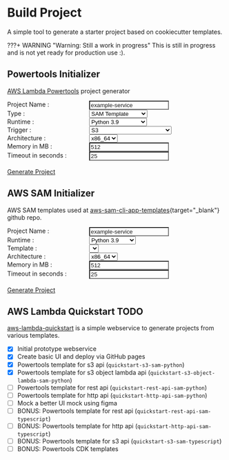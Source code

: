 # Build Project

A simple tool to generate a starter project based on cookiecutter templates.

???+ WARNING "Warning: Still a work in progress"
    This is still in progress and is not yet ready for production use :).

<script>
function buildProject(form, path) {
    const name = form.elements["name"].value || "foo-service";
    const type = form.elements["type"].value || "sam";
    const memory = form.elements["memory"].value || "512";
    const timeout = form.elements["timeout"].value || "25";
    const architecture = form.elements["architecture"].value || "x86_64";
    const runtime = form.elements["runtime"].value;
    const trigger = form.elements["trigger"].value;
    let template = form.elements["template"].value;
    if (template !== "") {
      template = "aws-sam-cli-app-templates/" + template;
    }
    const baseUrl = 'https://4v2ies7g1m.execute-api.us-east-2.amazonaws.com/Prod';
    const uri = '/' + path + '?name=' + name + '&type=' + type + '&runtime=' + runtime + '&trigger=' + trigger + '&memory=' + memory + '&timeout=' + timeout + '&template=' + template + '&architecture=' + architecture;

    fetch(baseUrl + uri)
        .then(resp => resp.blob())
        .then(blob => {
            const url = window.URL.createObjectURL(blob);
            const a = document.createElement('a');
            a.style.display = 'none';
            a.href = url;
            a.download = 'generated-project.zip';
            document.body.appendChild(a);
            a.click();
            window.URL.revokeObjectURL(url);
        })
        .catch(() => alert('Failed to generate project!'));
}

const templates = [
  "nodejs12.x/cookiecutter-typescript-app-template",
  "nodejs12.x/cookiecutter-aws-sam-hello-nodejs",
  "nodejs12.x/cookiecutter-quick-start-cloudwatch-events",
  "nodejs12.x/cookiecutter-aws-sam-step-functions-sample-app",
  "nodejs12.x/cookiecutter-quick-start-from-scratch",
  "nodejs12.x/cookiecutter-quick-start-sns",
  "nodejs12.x/cookiecutter-quick-start-s3",
  "nodejs12.x/cookiecutter-quick-start-sqs",
  "nodejs12.x/cookiecutter-quick-start-web",
  "nodejs14.x/cookiecutter-aws-sam-hello-nodejs",
  "nodejs14.x/cookiecutter-quick-start-cloudwatch-events",
  "nodejs14.x/cookiecutter-aws-sam-step-functions-sample-app",
  "nodejs14.x/cookiecutter-quick-start-from-scratch",
  "nodejs14.x/cookiecutter-quick-start-sns",
  "nodejs14.x/cookiecutter-quick-start-s3",
  "nodejs14.x/cookiecutter-quick-start-sqs",
  "nodejs14.x/cookiecutter-aws-sam-hello-typescript-nodejs",
  "nodejs14.x/cookiecutter-quick-start-web",
  "java8.al2/cookiecutter-aws-sam-hello-java-maven",
  "java8.al2/cookiecutter-aws-sam-eventbridge-schema-app-java-maven",
  "java8.al2/cookiecutter-aws-sam-eventbridge-hello-java-maven",
  "java8.al2/cookiecutter-aws-sam-step-functions-sample-app-gradle",
  "java8.al2/cookiecutter-aws-sam-hello-java-gradle",
  "java8.al2/cookiecutter-aws-sam-eventbridge-schema-app-java-gradle",
  "java8.al2/cookiecutter-aws-sam-step-functions-sample-app-maven",
  "java8.al2/cookiecutter-aws-sam-eventbridge-hello-java-gradle",
  "java11/cookiecutter-aws-sam-hello-java-maven",
  "java11/cookiecutter-aws-sam-eventbridge-schema-app-java-maven",
  "java11/cookiecutter-aws-sam-eventbridge-hello-java-maven",
  "java11/cookiecutter-aws-sam-step-functions-sample-app-gradle",
  "java11/cookiecutter-aws-sam-hello-java-gradle",
  "java11/cookiecutter-aws-sam-eventbridge-schema-app-java-gradle",
  "java11/cookiecutter-aws-sam-step-functions-sample-app-maven",
  "java11/cookiecutter-aws-sam-eventbridge-hello-java-gradle",
  "ruby2.7/cookiecutter-aws-sam-step-functions-sample-app",
  "ruby2.7/cookiecutter-aws-sam-hello-ruby",
  "python3.7/cookiecutter-aws-sam-eventbridge-schema-app-python",
  "python3.7/cookiecutter-aws-sam-hello-python",
  "python3.7/cookiecutter-aws-sam-step-functions-sample-app",
  "python3.7/cookiecutter-aws-sam-eventBridge-python",
  "python3.8/cookiecutter-aws-sam-eventbridge-schema-app-python",
  "python3.8/cookiecutter-aws-sam-hello-python",
  "python3.8/cookiecutter-aws-sam-step-functions-sample-app",
  "python3.8/cookiecutter-aws-sam-eventBridge-python",
  "python3.8/cookiecutter-aws-sam-efs-python",
  "python3.9/cookiecutter-aws-sam-eventbridge-schema-app-python",
  "python3.9/cookiecutter-aws-sam-hello-python",
  "python3.9/cookiecutter-aws-sam-step-functions-sample-app",
  "python3.9/cookiecutter-aws-sam-step-functions-etl-python",
  "python3.9/cookiecutter-aws-sam-eventBridge-python",
  "python3.9/cookiecutter-aws-sam-efs-python",
  "go1.x/cookiecutter-aws-sam-eventbridge-hello-golang",
  "go1.x/cookiecutter-aws-sam-eventbridge-schema-app-golang",
  "go1.x/cookiecutter-aws-sam-hello-golang",
  "go1.x/cookiecutter-aws-sam-hello-step-functions-sample-app",
  "dotnet6/cookiecutter-aws-sam-hello-dotnet",
  "dotnet6/cookiecutter-aws-sam-hello-powershell",
  "dotnet6/cookiecutter-aws-sam-hello-step-functions-sample-app",
  "dotnetcore3.1/cookiecutter-aws-sam-quick-start-s3-dotnet",
  "dotnetcore3.1/cookiecutter-aws-sam-quick-start-cloudwatch-events-dotnet",
  "dotnetcore3.1/cookiecutter-aws-sam-hello-step-functions-sample-app",
  "dotnetcore3.1/cookiecutter-aws-sam-hello-powershell",
  "dotnetcore3.1/cookiecutter-aws-sam-quick-start-sns-dotnet",
  "dotnetcore3.1/cookiecutter-aws-sam-hello-dotnet",
  "dotnetcore3.1/cookiecutter-aws-sam-quick-start-web-dotnet",
  "dotnetcore3.1/cookiecutter-aws-sam-quick-start-from-scratch-dotnet",
  "dotnetcore3.1/cookiecutter-aws-sam-quick-start-sqs-dotnet"
];
function runtimeChange() {
  const form = document.getElementById('buildSamProjectForm');
  const selectedRuntime = form.elements["runtime"].value;
  const templateSelect = document.getElementById("projectTemplate");
  templateSelect.innerHTML = "";
  templates.forEach(template => {
    if (template.startsWith(selectedRuntime)) {
      const option = document.createElement("option");
      option.value = template;
      option.text = template.replace(selectedRuntime + "/", "");
      templateSelect.appendChild(option);
    }
  });
}
</script>
<style>
#buildProjectForm label{
    float: left;
    width: 190px;
}
#buildProjectForm input{
    background-color: var(--md-code-bg-color);
    color: var(--md-code-fg-color);
}
#buildSamProjectForm label{
    float: left;
    width: 190px;
}
#buildSamProjectForm input{
    background-color: var(--md-code-bg-color);
    color: var(--md-code-fg-color);
}
</style>

## Powertools Initializer

[AWS Lambda Powertools](https://awslabs.github.io/aws-lambda-powertools-python/latest/) project generator

<form id="buildProjectForm">
  <input id="template" type="hidden" value=""/>
  <label for="projectName">Project Name :</label><input id="projectName" name="name" value="example-service"><br/>
  <label for="projectType">Type :</label>
  <select id="projectType" name="type">
    <option value="sam" selected>SAM Template</option>
    <option value="cdk">AWS CDK (TODO)</option>
  </select>
  <br/>
  <label for="projectType">Runtime :</label>
  <select id="projectRuntime" name="runtime">
    <option value="python3.9" selected>Python 3.9</option>
    <option value="typescript">Java (TODO)</option>
    <option value="typescript">Typescript (TODO)</option>
  </select>
  <br/>
  <label for="projectTrigger">Trigger :</label>
  <select id="projectTrigger" name="trigger">
    <option value="s3" selected>S3</option>
    <option value="s3-object-lambda">S3 Object Lambda</option>
    <option value="rest-api">API GW Rest API</option>
    <option value="rest-api">AppSync Resolver (TODO)</option>
    <option value="rest-api">API GW Http API (TODO)</option>
    <option value="rest-api">AppSync Authorizer (TODO)</option>
  </select>
  <br/>
  <label for="projectArchitecture">Architecture :</label>
  <select id="projectArchitecture" name="architecture" required=false>
    <option value="x86_64" selected>x86_64</option>
    <option value="arm64">arm64</option>
  </select>
  <br/>
  <label for="projectMemory">Memory in MB :</label> <input id="projectMemory" name="memory" value="512"><br/>
  <label for="projectTimeout">Timeout in seconds :</label> <input id="projectTimeout" name="timeout" value="25"><br/>
  <br/><a href="#" onclick="javascript:buildProject(document.getElementById('buildProjectForm'), 'project.zip')" class="md-button md-button--primary">Generate Project</a>
</form>

## AWS SAM Initializer

AWS SAM templates used at [aws-sam-cli-app-templates](https://github.com/aws/aws-sam-cli-app-templates){target="_blank"} github repo.

<form id="buildSamProjectForm">
  <input name="type" type="hidden" value="sam"/>
  <input id="trigger" type="hidden" value=""/>
  <label for="projectName">Project Name :</label><input id="projectName" name="name" value="example-service"><br/>
  <label for="projectRuntime">Runtime :</label>
  <select id="projectRuntime" name="runtime" onchange="runtimeChange()">
    <option value="dotnetcore3.1">.NET Core 3.1</option>
    <option value="dotnet6">.NET 6</option>
    <option value="go1.x">Go 1.x</option>
    <option value="java8.al2">Java 8 (AL2)</option>
    <option value="java11">Java 11</option>
    <option value="nodejs12.x">Node 12</option>
    <option value="nodejs14.x">Node 14</option>
    <option value="python3.7">Python 3.7</option>
    <option value="python3.8">Python 3.8</option>
    <option value="python3.9" selected>Python 3.9</option>
    <option value="ruby2.7">Ruby 2.7</option>
  </select>
  <br/>
  <label for="projectTemplate">Template :</label>
  <select id="projectTemplate" name="template">
  </select>
  <br/>
  <label for="projectArchitecture">Architecture :</label>
  <select id="projectArchitecture" name="architecture" required=false>
    <option value="x86_64" selected>x86_64</option>
    <option value="arm64">arm64</option>
  </select>
  <br/>
  <label for="projectMemory">Memory in MB :</label> <input id="projectMemory" name="memory" value="512"><br/>
  <label for="projectTimeout">Timeout in seconds :</label> <input id="projectTimeout" name="timeout" value="25"><br/>
  <br/><a href="#aws-sam-template" onclick="javascript:buildProject(document.getElementById('buildSamProjectForm'), 'sam-project.zip')" class="md-button md-button--primary">Generate Project</a>
</form>
<script>
runtimeChange();
</script>

## AWS Lambda Quickstart TODO

[aws-lambda-quickstart](https://github.com/michaelbrewer/aws-lambda-quickstart) is a simple webservice to generate projects from various templates.

- [X] Initial prototype webservice
- [X] Create basic UI and deploy via GitHub pages
- [X] Powertools template for s3 api (`quickstart-s3-sam-python`)
- [X] Powertools template for s3 object lambda api (`quickstart-s3-object-lambda-sam-python`)
- [ ] Powertools template for rest api (`quickstart-rest-api-sam-python`)
- [ ] Powertools template for http api (`quickstart-http-api-sam-python`)
- [ ] Mock a better UI mock using figma
- [ ] BONUS: Powertools template for rest api (`quickstart-rest-api-sam-typescript`)
- [ ] BONUS: Powertools template for http api (`quickstart-http-api-sam-typescript`)
- [ ] BONUS: Powertools template for s3 api (`quickstart-s3-sam-typescript`)
- [ ] BONUS: Powertools CDK templates
